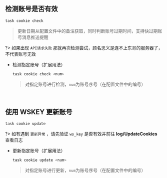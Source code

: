 ## 检测账号是否有效

```bash
task cookie check
```
> 更新日期从配置文件中的备注获取，同时判断账号过期时间，支持快过期账号消息推送提醒

?> 如果出现 `API请求失败` 那就再次检测尝试，顾名思义是连不上东哥的服务器了，不代表账号无效

- 检测指定账号（扩展用法）

  ```bash
  task cookie check <num>
  ```
  > 对指定账号进行检测，`num`为账号序号（在配置文件中的编号）

ㅤ

## 使用 WSKEY 更新账号
```bash
task cookie update
```
?> 如有遇到 `更新异常` ，请先验证 `ws_key` 是否有效并前往 **log/UpdateCookies** 查看日志

- 更新指定账号（扩展用法）

  ```bash
  task cookie update <num>
  ```
  > 对指定账号进行更新，`num`为账号序号（在配置文件中的编号）
